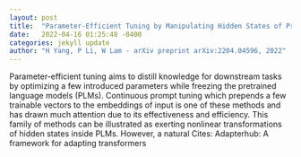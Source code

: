 ```yaml
---
layout: post
title:  "Parameter-Efficient Tuning by Manipulating Hidden States of Pretrained Language Models For Classification Tasks"
date:   2022-04-16 01:25:48 -0400
categories: jekyll update
author: "H Yang, P Li, W Lam - arXiv preprint arXiv:2204.04596, 2022"
---
```

Parameter-efficient tuning aims to distill knowledge for downstream tasks by optimizing a few introduced parameters while freezing the pretrained language models (PLMs). Continuous prompt tuning which prepends a few trainable vectors to the embeddings of input is one of these methods and has drawn much attention due to its effectiveness and efficiency. This family of methods can be illustrated as exerting nonlinear transformations of hidden states inside PLMs. However, a natural Cites: Adapterhub: A framework for adapting transformers